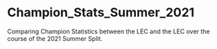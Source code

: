 # Champion_Stats_Summer_2021
Comparing Champion Statistics between the LEC and the LEC over the course of the 2021 Summer Split.
